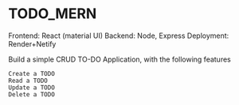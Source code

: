 # TODO_MERN

Frontend: React (material UI) Backend: Node, Express Deployment: Render+Netify

Build a simple CRUD TO-DO Application, with the following features

    Create a TODO
    Read a TODO
    Update a TODO
    Delete a TODO
